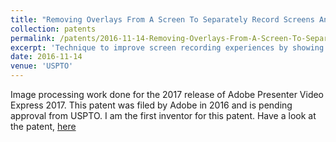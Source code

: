 ```yaml
---
title: "Removing Overlays From A Screen To Separately Record Screens And Overlays In A Digital Medium Environment"
collection: patents
permalink: /patents/2016-11-14-Removing-Overlays-From-A-Screen-To-Separately-Record-Screens-And-Overlays-In-A-Digital-Medium-Environment
excerpt: 'Technique to improve screen recording experiences by showing visual cues which are removed from the recording using image processing'
date: 2016-11-14
venue: 'USPTO'
---
```


Image processing work done for the 2017 release of Adobe Presenter Video Express 2017. This patent was filed by Adobe in 2016 and is pending approval from USPTO. I am the first inventor for this patent. Have a look at the patent, [here](https://patents.justia.com/patent/20180137835)

